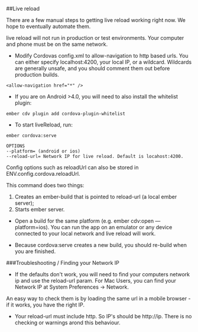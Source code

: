 ##Live reload

There are a few manual steps to getting live reload working right now.
We hope to eventually automate them.

live reload will not run in production or test environments. Your computer and phone must be on the same network.

* Modify Cordovas config.xml to allow-navigation to http based urls. You can either specify localhost:4200, your local IP,
or a wildcard. Wildcards are generally unsafe, and you should comment them out before production builds.

```
<allow-navigation href="*" />
```

* If you are on Android >4.0, you will need to also install the whitelist plugin:

```
ember cdv plugin add cordova-plugin-whitelist
```

* To start liveReload, run:

```
ember cordova:serve

OPTIONS
--platform= (android or ios)
--reload-url= Network IP for live reload. Default is locahost:4200.
```

Config options such as reloadUrl can also be stored in ENV.config.cordova.reloadUrl.

This command does two things:

1. Creates an ember-build that is pointed to reload-url (a local ember
   server);
2. Starts ember server.


* Open a build for the same platform (e.g. ember cdv:open —platform=ios).
You can run the app on an emulator or any device connected to your local network and live reload will work.

* Because cordova:serve creates a new build, you should re-build when
  you are finished.

###Troubleshooting / Finding your Network IP

* If the defaults don't work, you will need to find your computers network ip and use
the reload-url param. For Mac Users, you can find your Network IP at System Preferences -> Network.

An easy way to check them is by loading the same url in a mobile browser - if it works, you have the right IP.

* Your reload-url must include http. So IP's should be http://ip. There is no checking or warnings arond this behaviour.
